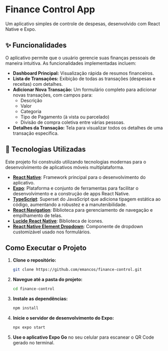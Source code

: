 # Finance Control App

Um aplicativo simples de controle de despesas, desenvolvido com React Native e Expo.

## ✨ Funcionalidades

O aplicativo permite que o usuário gerencie suas finanças pessoais de maneira intuitiva. As funcionalidades implementadas incluem:

-   **Dashboard Principal:** Visualização rápida de resumos financeiros.
-   **Lista de Transações:** Exibição de todas as transações (despesas e receitas) com detalhes.
-   **Adicionar Nova Transação:** Um formulário completo para adicionar novas transações, com campos para:
    -   Descrição
    -   Valor
    -   Categoria
    -   Tipo de Pagamento (à vista ou parcelado)
    -   Divisão de compra coletiva entre várias pessoas.
-   **Detalhes da Transação:** Tela para visualizar todos os detalhes de uma transação específica.

## 🚀 Tecnologias Utilizadas

Este projeto foi construído utilizando tecnologias modernas para o desenvolvimento de aplicativos móveis multiplataforma.

-   **[React Native](https://reactnative.dev/)**: Framework principal para o desenvolvimento do aplicativo.
-   **[Expo](https://expo.dev/)**: Plataforma e conjunto de ferramentas para facilitar o desenvolvimento e a construção de apps React Native.
-   **[TypeScript](https://www.typescriptlang.org/)**: Superset do JavaScript que adiciona tipagem estática ao código, aumentando a robustez e a manutenibilidade.
-   **[React Navigation](https://reactnavigation.org/)**: Biblioteca para gerenciamento de navegação e empilhamento de telas.
-   **[Lucide React Native](https://lucide.dev/)**: Biblioteca de ícones.
-   **[React Native Element Dropdown](https://github.com/hoaphantn7604/react-native-element-dropdown)**: Componente de dropdown customizável usado nos formulários.

## Como Executar o Projeto

1.  **Clone o repositório:**
    ```bash
    git clone https://github.com/emancos/finance-control.git
    ```
2.  **Navegue até a pasta do projeto:**
    ```bash
    cd finance-control
    ```
3.  **Instale as dependências:**
    ```bash
    npm install
    ```
4.  **Inicie o servidor de desenvolvimento do Expo:**
    ```bash
    npx expo start
    ```
5.  **Use o aplicativo Expo Go** no seu celular para escanear o QR Code gerado no terminal.